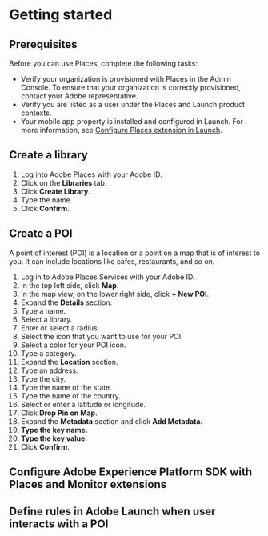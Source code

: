 # Getting started

## Prerequisites 

Before you can use Places, complete the following tasks:

* Verify your organization is provisioned with Places in the Admin Console. To ensure that your organization is correctly provisioned, contact your Adobe representative.
* Verify you are listed as a user under the Places and Launch product contexts.
* Your mobile app property is installed and configured in Launch. For more information, see [Configure Places extension in Launch](https://launch.gitbook.io/launch-adobe-mobile-sdk-beta/v/places/places-extension). 



## Create a library

1. Log into Adobe Places with your Adobe ID.
2. Click on the **Libraries** tab.
3. Click **Create Library**.
4. Type the name.
5. Click **Confirm**.

## Create a POI

A point of interest \(POI\) is a location or a point on a map that is of interest to you. It can include locations like cafes, restaurants, and so on. 

1. Log in to Adobe Places Services with your Adobe ID.
2. In the top left side, click **Map**.
3. In the map view, on the lower right side, click **+ New POI**. 
4. Expand the **Details** section.
5. Type a name.
6.  Select a library.
7. Enter or select a radius. 
8. Select the icon that you want to use for your POI.
9. Select a color for your POI icon.
10. Type a category.
11. Expand the **Location** section.
12. Type an address.
13. Type the city.
14. Type the name of the state.
15. Type the name of the country.
16. Select or enter a latitude or longitude.
17. Click **Drop Pin on Map**.
18. Expand the **Metadata** section and click **Add Metadata.**
19. **Type the key name.**
20. **Type the key value.**
21. Click **Confirm**.

## Configure Adobe Experience Platform SDK with Places and Monitor extensions

## Define rules in Adobe Launch when user interacts with a POI



